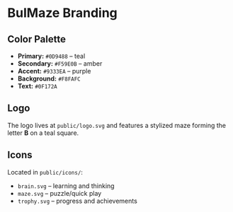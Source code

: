# BulMaze Branding

## Color Palette
- **Primary:** `#0D9488` – teal
- **Secondary:** `#F59E0B` – amber
- **Accent:** `#9333EA` – purple
- **Background:** `#F8FAFC`
- **Text:** `#0F172A`

## Logo
The logo lives at `public/logo.svg` and features a stylized maze forming the letter **B** on a teal square.

## Icons
Located in `public/icons/`:
- `brain.svg` – learning and thinking
- `maze.svg` – puzzle/quick play
- `trophy.svg` – progress and achievements
